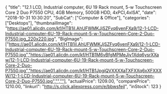 {
	"title": "12.1  LCD, Industrial computer, 6U 19  Rack mount, 5-w Touchscreen  Core 2 Duo P7550 CPU, 4GB Memory, 500GB HDD, 4xPCI,4xISA",
	"date": "2018-10-31 10:30:20",
	"SubCat": ["Computer & Office"],
	"categories": ["Desktops"],
	"thumbnailImage": "https://ae01.alicdn.com/kf/HTB1il.AhUFWMKJjSZFvq6yenFXa9/12-1-LCD-Industrial-computer-6U-19-Rack-mount-5-w-Touchscreen-Core-2-Duo-P7550.jpg_220x220.jpg",
	"BigImage": ["https://ae01.alicdn.com/kf/HTB1il.AhUFWMKJjSZFvq6yenFXa9/12-1-LCD-Industrial-computer-6U-19-Rack-mount-5-w-Touchscreen-Core-2-Duo-P7550.jpg","https://ae01.alicdn.com/kf/HTB1M6vBfgMPMeJjy1Xdq6ysrXXaw/12-1-LCD-Industrial-computer-6U-19-Rack-mount-5-w-Touchscreen-Core-2-Duo-P7550.jpg","https://ae01.alicdn.com/kf/HTB1JpgiQVXXXXaTXFXXq6xXFXXXW/12-1-LCD-Industrial-computer-6U-19-Rack-mount-5-w-Touchscreen-Core-2-Duo-P7550.jpg","",""],
	"actualPrice": 1209.00,
	"comparePrice": 1210.00,
	"linkurl": "http://s.click.aliexpress.com/e/bbwsfejI",
	"inStock": 123
}
